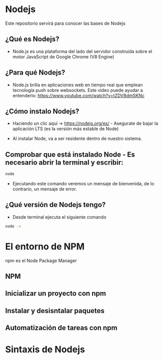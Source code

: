 # Nodejs

Este repositorio servirá para conocer las bases de Nodejs

## ¿Qué es Nodejs?
- Node.js es una plataforma del lado del servidor construida sobre el motor JavaScript de Google Chrome (V8 Engine)


## ¿Para qué Nodejs?
- Node.js brilla en aplicaciones web en tiempo real que emplean tecnología push sobre websockets. Este video puede ayudar a entenderlo: https://www.youtube.com/watch?v=tZDV8dmSKNc

## ¿Cómo instalo Nodejs?
- Haciendo un clic aquí → https://nodejs.org/es/ - Asegurate de bajar la aplicación LTS (es la versión más estable de Node)

- Al instalar Node, va a ser residente dentro de nuestro sistema.

## Comprobar que está instalado Node - Es necesario abrir la terminal y escribir:
```bash
node
```
- Ejecutando este comando veremos un mensaje de bienvenida, de lo contrario, un mensaje de error.

## ¿Qué versión de Nodejs tengo?
- Desde terminal ejecuta el siguiente comando
```bash
node -v
```

# El entorno de NPM
npm es el Node Package Manager

## NPM

## Inicializar un proyecto con npm

## Instalar y desisntalar paquetes

## Automatización de tareas con npm

# Sintaxis de Nodejs

